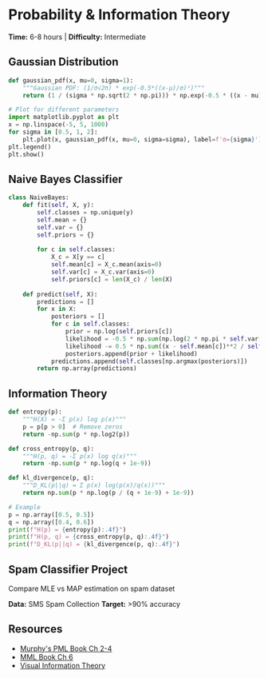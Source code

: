 # Probability & Information Theory

**Time:** 6-8 hours | **Difficulty:** Intermediate

## Gaussian Distribution

```python
def gaussian_pdf(x, mu=0, sigma=1):
    """Gaussian PDF: (1/σ√2π) * exp(-0.5*((x-μ)/σ)²)"""
    return (1 / (sigma * np.sqrt(2 * np.pi))) * np.exp(-0.5 * ((x - mu) / sigma)**2)

# Plot for different parameters
import matplotlib.pyplot as plt
x = np.linspace(-5, 5, 1000)
for sigma in [0.5, 1, 2]:
    plt.plot(x, gaussian_pdf(x, mu=0, sigma=sigma), label=f'σ={sigma}')
plt.legend()
plt.show()
```

## Naive Bayes Classifier

```python
class NaiveBayes:
    def fit(self, X, y):
        self.classes = np.unique(y)
        self.mean = {}
        self.var = {}
        self.priors = {}
        
        for c in self.classes:
            X_c = X[y == c]
            self.mean[c] = X_c.mean(axis=0)
            self.var[c] = X_c.var(axis=0)
            self.priors[c] = len(X_c) / len(X)
    
    def predict(self, X):
        predictions = []
        for x in X:
            posteriors = []
            for c in self.classes:
                prior = np.log(self.priors[c])
                likelihood = -0.5 * np.sum(np.log(2 * np.pi * self.var[c]))
                likelihood -= 0.5 * np.sum((x - self.mean[c])**2 / self.var[c])
                posteriors.append(prior + likelihood)
            predictions.append(self.classes[np.argmax(posteriors)])
        return np.array(predictions)
```

## Information Theory

```python
def entropy(p):
    """H(X) = -Σ p(x) log p(x)"""
    p = p[p > 0]  # Remove zeros
    return -np.sum(p * np.log2(p))

def cross_entropy(p, q):
    """H(p, q) = -Σ p(x) log q(x)"""
    return -np.sum(p * np.log(q + 1e-9))

def kl_divergence(p, q):
    """D_KL(p||q) = Σ p(x) log(p(x)/q(x))"""
    return np.sum(p * np.log(p / (q + 1e-9) + 1e-9))

# Example
p = np.array([0.5, 0.5])
q = np.array([0.4, 0.6])
print(f"H(p) = {entropy(p):.4f}")
print(f"H(p, q) = {cross_entropy(p, q):.4f}")
print(f"D_KL(p||q) = {kl_divergence(p, q):.4f}")
```

## Spam Classifier Project

Compare MLE vs MAP estimation on spam dataset

**Data:** SMS Spam Collection
**Target:** >90% accuracy

## Resources
- [Murphy's PML Book Ch 2-4](https://probml.github.io/pml-book/)
- [MML Book Ch 6](https://mml-book.github.io/)
- [Visual Information Theory](https://colah.github.io/posts/2015-09-Visual-Information/)
